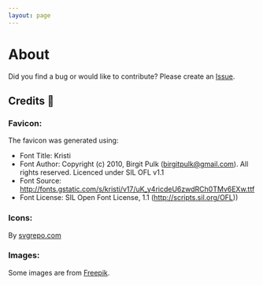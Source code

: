 ```yaml
---
layout: page
---
```


# About

Did you find a bug or would like to contribute? Please create an [Issue](https://github.com/VladimirFokow/VladimirFokow.github.io/issues).


## Credits :clap:

### Favicon:
The favicon was generated using:
- Font Title: Kristi
- Font Author: Copyright (c) 2010, Birgit Pulk (birgitpulk@gmail.com). All rights reserved. Licenced under SIL OFL v1.1
- Font Source: http://fonts.gstatic.com/s/kristi/v17/uK_y4ricdeU6zwdRCh0TMv6EXw.ttf
- Font License: SIL Open Font License, 1.1 (http://scripts.sil.org/OFL))

### Icons:
By [svgrepo.com](https://www.svgrepo.com/)

### Images:
Some images are from <a href="https://www.freepik.com">Freepik</a>.



